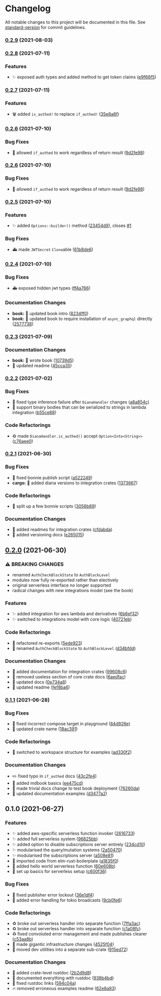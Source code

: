# Changelog

All notable changes to this project will be documented in this file. See [standard-version](https://github.com/conventional-changelog/standard-version) for commit guidelines.

### [0.2.9](https://github.com/arctic-hen7/diana/compare/v0.2.8...v0.2.9) (2021-08-03)

### [0.2.8](https://github.com/diana-graphql/diana/compare/v0.2.7...v0.2.8) (2021-07-11)


### Features

* ✨ exposed auth types and added method to get token claims ([e9f66f5](https://github.com/diana-graphql/diana/commit/e9f66f51d8988ebba8cc7deeb139793286b20984))

### [0.2.7](https://github.com/diana-graphql/diana/compare/v0.2.6...v0.2.7) (2021-07-11)


### Features

* 🗑 added `is_authed!` to replace `if_authed!` ([35e8a8f](https://github.com/diana-graphql/diana/commit/35e8a8fa872d1e2a624f95beb5c3c1caa1ca0d93))

### [0.2.6](https://github.com/diana-graphql/diana/compare/v0.2.5...v0.2.6) (2021-07-10)


### Bug Fixes

* 🐛 allowed `if_authed` to work regardless of return result ([9d2fe98](https://github.com/diana-graphql/diana/commit/9d2fe986af5d6f9614f7856c9fd3ee01bcaac2df))

### [0.2.6](https://github.com/diana-graphql/diana/compare/v0.2.5...v0.2.6) (2021-07-10)


### Bug Fixes

* 🐛 allowed `if_authed` to work regardless of return result ([9d2fe98](https://github.com/diana-graphql/diana/commit/9d2fe986af5d6f9614f7856c9fd3ee01bcaac2df))

### [0.2.5](https://github.com/diana-graphql/diana/compare/v0.2.4...v0.2.5) (2021-07-10)


### Features

* ✨ added `Options::builder()` method ([23454d9](https://github.com/diana-graphql/diana/commit/23454d922f21113facd0809e62dae4af765c9cc6)), closes [#1](https://github.com/diana-graphql/diana/issues/1)


### Bug Fixes

* 🚑 made `JWTSecret` `Clone`able ([61b8de6](https://github.com/diana-graphql/diana/commit/61b8de60f375e0821f5d9474202315e6233737d4))

### [0.2.4](https://github.com/diana-graphql/diana/compare/v0.2.3...v0.2.4) (2021-07-10)


### Bug Fixes

* 🚑 exposed hidden jwt types ([ff4a766](https://github.com/diana-graphql/diana/commit/ff4a76607184d11b47c2eb8c3ee06e5333b9dfa5))


### Documentation Changes

* **book:** 📝 updated book intro ([8234ff0](https://github.com/diana-graphql/diana/commit/8234ff00db4b1eec26d28482d883451a819b8b28))
* **book:** 📝 updated book to require installation of `async_graphql` directly ([2577738](https://github.com/diana-graphql/diana/commit/2577738552be068abc5c5d5e8d2f57d43119465a))

### [0.2.3](https://github.com/diana-graphql/diana/compare/v0.2.2...v0.2.3) (2021-07-09)


### Documentation Changes

* **book:** 📝 wrote book ([10739d5](https://github.com/diana-graphql/diana/commit/10739d5cb609ead61bb2f720253225df3e64c73e))
* 📝 updated readme ([45cca35](https://github.com/diana-graphql/diana/commit/45cca3553f43c6af3d037c7bb93e5ab03f12fb87))

### [0.2.2](https://github.com/diana-graphql/diana/compare/v0.2.1...v0.2.2) (2021-07-02)


### Bug Fixes

* 🐛 fixed type inference failure after `DianaHandler` changes ([a8a854c](https://github.com/diana-graphql/diana/commit/a8a854c96e808080f3a0e3fce4cb193acb609e04))
* 🐛 support binary bodies that can be serialized to strings in lambda integration ([b55ce88](https://github.com/diana-graphql/diana/commit/b55ce88dbbd69d4856ef96ad517fa9e2f7110dc5))


### Code Refactorings

* ♻️ made `DianaHandler.is_authed()` accept `Option<Into<String>>` ([c76aee0](https://github.com/diana-graphql/diana/commit/c76aee08a220dcef51fac94c1561afd16b3de732))

### [0.2.1](https://github.com/diana-graphql/diana/compare/v0.2.0...v0.2.1) (2021-06-30)


### Bug Fixes

* 🔧 fixed bonnie publish script ([a522249](https://github.com/diana-graphql/diana/commit/a522249576f0f29e476b27c1cec537301178d9df))
* **cargo:** 🔧 added diana versions to integration crates ([1373667](https://github.com/diana-graphql/diana/commit/1373667d6855bbcdc86961e7766002cb2545432c))


### Code Refactorings

* 🔧 split up a few bonnie scripts ([3056b89](https://github.com/diana-graphql/diana/commit/3056b89e08a9b1b83b5bd475bcd9a3783bad9172))


### Documentation Changes

* 📝 added readmes for integration crates ([cfdabda](https://github.com/diana-graphql/diana/commit/cfdabda4edbd0fe5e359130643fb07bbf73beb56))
* 📝 added versioning docs ([e265015](https://github.com/diana-graphql/diana/commit/e265015a7f7d7798daf16b3afc5e414ce26384fd))

## [0.2.0](https://github.com/diana-graphql/diana/compare/v0.1.1...v0.2.0) (2021-06-30)


### ⚠ BREAKING CHANGES

* renamed `AuthCheckBlockState` to `AuthBlockLevel`
* modules now fully re-exported rather than electively
* original serverless interface no longer supported
* radical changes with new integrations model (see the book)

### Features

* ✨ added integration for aws lambda and derivatives ([6b6ef32](https://github.com/diana-graphql/diana/commit/6b6ef324d2423617b78163846e9f7b16cb640e01))
* ✨ switched to integrations model with core logic ([40721eb](https://github.com/diana-graphql/diana/commit/40721eb2938d9b887437a28f9498981266d97ba5))


### Code Refactorings

* 🚚 refactored re-exports ([5ede923](https://github.com/diana-graphql/diana/commit/5ede9236d80b362da28bfade7e7ce4121b23bd0a))
* 🚚 renamed `AuthCheckBlockState` to `AuthBlockLevel` ([d34bfdd](https://github.com/diana-graphql/diana/commit/d34bfdd0af5d7566c0677827aba678db7b6e749c))


### Documentation Changes

* 📝 added documentation for integration crates ([99608c6](https://github.com/diana-graphql/diana/commit/99608c6a9e3fe0347617dbd13d0815ab5ac2e3d5))
* 📝 removed useless section of core crate docs ([6aedfac](https://github.com/diana-graphql/diana/commit/6aedfacd0334b792d6e2629d37414505aa32c91a))
* 📝 updated docs ([0e734a8](https://github.com/diana-graphql/diana/commit/0e734a852a127feb1542cd84cf66e3efa23cebaa))
* 📝 updated readme ([fef8ba6](https://github.com/diana-graphql/diana/commit/fef8ba638805286b90ada9dd740025ced83cf890))

### [0.1.1](https://github.com/diana-graphql/diana/compare/v0.1.0...v0.1.1) (2021-06-28)


### Bug Fixes

* 🔧 fixed incorrect compose target in playground ([84d926e](https://github.com/diana-graphql/diana/commit/84d926ea95756a6f77390d8799e755e5ccde7812))
* 🔧 updated crate name ([18ac391](https://github.com/diana-graphql/diana/commit/18ac3912d48b31e5b49c4819fb618ea1ab940a16))


### Code Refactorings

* 🚚 switched to workspace structure for examples ([ad330f2](https://github.com/diana-graphql/diana/commit/ad330f2abf5d5f14ad99fb5be6c39b316ae725ec))


### Documentation Changes

* ✏️ fixed typo in `if_authed` docs ([43c2fe4](https://github.com/diana-graphql/diana/commit/43c2fe4ad52a33ffd29ccde4c0315eb6cb013c8e))
* 📝 added mdbook basics ([ee475cd](https://github.com/diana-graphql/diana/commit/ee475cd601b7df09917dfba8676b502bc5565e8c))
* 📝 made trivial docs change to test book deployment ([76260da](https://github.com/diana-graphql/diana/commit/76260da8abc4a606afb55330908ac412d3f4477b))
* 📝 updated documentation examples ([d3477a2](https://github.com/diana-graphql/diana/commit/d3477a2f21d6c2b8756e77cbd71deac9e21597d6))

## 0.1.0 (2021-06-27)


### Features

* ✨ added aws-specific serverless function invoker ([2616733](https://github.com/arctic-hen7/diana/commit/26167331bae4bfb7afcbf8fbb84b2092a253aad4))
* ✨ added full serverless system ([96825bb](https://github.com/arctic-hen7/diana/commit/96825bbd501738684abbf40cc5f7da11d55bb221))
* ✨ added option to disable subscriptions server entirely ([234cd10](https://github.com/arctic-hen7/diana/commit/234cd10b5083751330ddbaf7e142a2e44482a298))
* ✨ modularised the query/mutation systems ([2a50470](https://github.com/arctic-hen7/diana/commit/2a50470109132c1b2a960f2b5f579842091e879e))
* ✨ modularised the subscriptions server ([a508e81](https://github.com/arctic-hen7/diana/commit/a508e812d8ba2ac07d9dd5699ba2cd458c48df1b))
* 🎉 imported code from elm-rust-boilerplate ([a1835f0](https://github.com/arctic-hen7/diana/commit/a1835f08b48abcf13ee157e51670f22b6d76c819))
* 🚧 added hello world serverless function ([60e608b](https://github.com/arctic-hen7/diana/commit/60e608b2ae15fed2716562f0490bfc2452522138))
* 🚧 set up basics for serverless setup ([c600f36](https://github.com/arctic-hen7/diana/commit/c600f36ef1416f0588b96077209231ada02524a7))


### Bug Fixes

* 🐛 fixed publisher error lockout ([36e1df4](https://github.com/arctic-hen7/diana/commit/36e1df41175246511ea6f262c18c7bae74767c94))
* 🥅 added error handling for tokio broadcasts ([9cb0fe6](https://github.com/arctic-hen7/diana/commit/9cb0fe61411ee09988435296b7c654a048c3240e))


### Code Refactorings

* ♻️ broke out serverless handler into separate function ([7ffa3ac](https://github.com/arctic-hen7/diana/commit/7ffa3ac77a55c1e57762febe5f8d6539175db05a))
* ♻️ broke out serverless handler into separate function ([c1a08fc](https://github.com/arctic-hen7/diana/commit/c1a08fc3d107ec4b27fe9575bd8381962293b629))
* ♻️ fixed convoluted error management and made publishes clearer ([c53aa8b](https://github.com/arctic-hen7/diana/commit/c53aa8b16cc5a65af92b9d2b4d185913c509bc44))
* 🚚 made gigantic infrastructure changes ([4525f04](https://github.com/arctic-hen7/diana/commit/4525f04398181c8d1c9065e3f41348f22a7e334b))
* 🚚 moved dev utilities into a separate sub-crate ([915ed72](https://github.com/arctic-hen7/diana/commit/915ed7229b5c85baef4054d70b3cd043fa2df12e))


### Documentation Changes

* 📝 added crate-level rustdoc ([2b2d9d8](https://github.com/arctic-hen7/diana/commit/2b2d9d8314d506c79875fddd7b6bdde7bb67ce64))
* 📝 documented everything with rustdoc ([938b4bd](https://github.com/arctic-hen7/diana/commit/938b4bdea0640941149929f840d404cd23269513))
* 📝 fixed rustdoc links ([594c04a](https://github.com/arctic-hen7/diana/commit/594c04a8207cc8f228205873da1351d6605114d1))
* 🔥 removed erroneous examples readme ([62e8a93](https://github.com/arctic-hen7/diana/commit/62e8a93d474d68b306ddc504148c73cf67e4539e))
